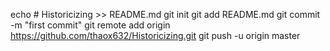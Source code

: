 echo # Historicizing >> README.md
git init
git add README.md
git commit -m "first commit"
git remote add origin https://github.com/thaox632/Historicizing.git
git push -u origin master
